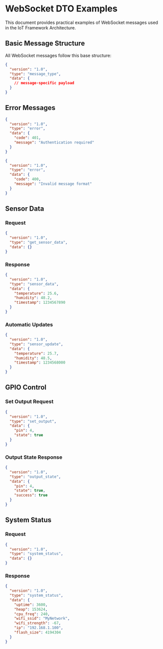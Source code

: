 # WebSocket DTO Examples

This document provides practical examples of WebSocket messages used in the IoT Framework Architecture.

## Basic Message Structure

All WebSocket messages follow this base structure:

```json
{
  "version": "1.0",
  "type": "message_type",
  "data": {
    // message-specific payload
  }
}
```

## Error Messages

```json
{
  "version": "1.0",
  "type": "error",
  "data": {
    "code": 401,
    "message": "Authentication required"
  }
}
```

```json
{
  "version": "1.0",
  "type": "error",
  "data": {
    "code": 400,
    "message": "Invalid message format"
  }
}
```

## Sensor Data

### Request

```json
{
  "version": "1.0",
  "type": "get_sensor_data",
  "data": {}
}
```

### Response

```json
{
  "version": "1.0",
  "type": "sensor_data",
  "data": {
    "temperature": 25.6,
    "humidity": 48.2,
    "timestamp": 1234567890
  }
}
```

### Automatic Updates

```json
{
  "version": "1.0",
  "type": "sensor_update",
  "data": {
    "temperature": 25.7,
    "humidity": 48.5,
    "timestamp": 1234568000
  }
}
```

## GPIO Control

### Set Output Request

```json
{
  "version": "1.0",
  "type": "set_output",
  "data": {
    "pin": 4,
    "state": true
  }
}
```

### Output State Response

```json
{
  "version": "1.0",
  "type": "output_state",
  "data": {
    "pin": 4,
    "state": true,
    "success": true
  }
}
```

## System Status

### Request

```json
{
  "version": "1.0",
  "type": "system_status",
  "data": {}
}
```

### Response

```json
{
  "version": "1.0",
  "type": "system_status",
  "data": {
    "uptime": 3600,
    "heap": 153624,
    "cpu_freq": 240,
    "wifi_ssid": "MyNetwork",
    "wifi_strength": -67,
    "ip": "192.168.1.100",
    "flash_size": 4194304
  }
}
```
